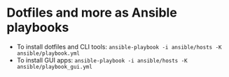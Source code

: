 # Dotfiles and more as Ansible playbooks

- To install dotfiles and CLI tools: `ansible-playbook -i ansible/hosts -K ansible/playbook.yml`
- To install GUI apps: `ansible-playbook -i ansible/hosts -K ansible/playbook_gui.yml`